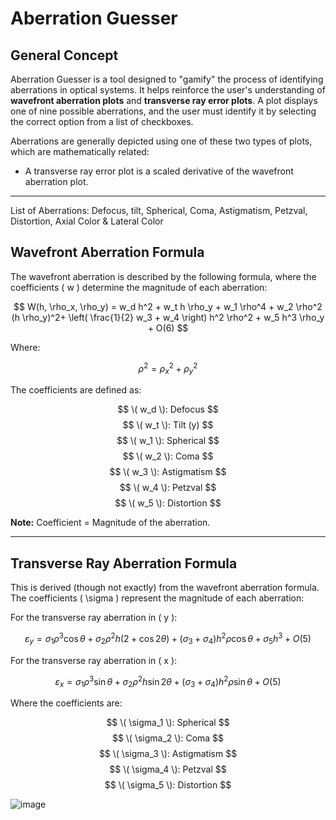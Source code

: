 # Aberration Guesser

## General Concept

Aberration Guesser is a tool designed to "gamify" the process of identifying aberrations in optical systems. It helps reinforce the user's understanding of **wavefront aberration plots** and **transverse ray error plots**. A plot displays one of nine possible aberrations, and the user must identify it by selecting the correct option from a list of checkboxes.

Aberrations are generally depicted using one of these two types of plots, which are mathematically related:

- A transverse ray error plot is a scaled derivative of the wavefront aberration plot.

---

List of Aberrations: Defocus, tilt, Spherical, Coma, Astigmatism, Petzval, Distortion, Axial Color & Lateral Color

## Wavefront Aberration Formula

The wavefront aberration is described by the following formula, where the coefficients \( w \)  determine the magnitude of each aberration:

$$
W(h, \rho_x, \rho_y) = w_d h^2 + w_t h \rho_y + w_1 \rho^4 + w_2 \rho^2 (h \rho_y)^2+ \left( \frac{1}{2} w_3 + w_4 \right) h^2 \rho^2 + w_5 h^3 \rho_y + O(6)
$$

Where:

$$
\rho^2 = \rho_x^2 + \rho_y^2
$$

The coefficients are defined as:

$$ \( w_d \):  Defocus $$
$$ \( w_t \):  Tilt (y) $$
$$ \( w_1 \):  Spherical $$ 
$$ \( w_2 \):  Coma $$ 
$$ \( w_3 \):  Astigmatism $$ 
$$ \( w_4 \):  Petzval $$ 
$$ \( w_5 \):  Distortion $$ 

**Note:** Coefficient = Magnitude of the aberration.

---

## Transverse Ray Aberration Formula

This is derived (though not exactly) from the wavefront aberration formula. The coefficients \( \sigma \) represent the magnitude of each aberration:

For the transverse ray aberration in \( y \):

$$
\varepsilon_y = \sigma_1 \rho^3 \cos \theta + \sigma_2 \rho^2 h (2 + \cos 2\theta)+ (\sigma_3 + \sigma_4) h^2 \rho \cos \theta + \sigma_5 h^3 + O(5)
$$

For the transverse ray aberration in \( x \):

$$
\varepsilon_x = \sigma_1 \rho^3 \sin \theta + \sigma_2 \rho^2 h \sin 2\theta+ (\sigma_3 + \sigma_4) h^2 \rho \sin \theta + O(5)
$$

Where the coefficients are:

$$ \( \sigma_1 \):  Spherical $$ 
$$ \( \sigma_2 \):  Coma $$ 
$$ \( \sigma_3 \):  Astigmatism $$ 
$$ \( \sigma_4 \):  Petzval $$ 
$$ \( \sigma_5 \):  Distortion $$ 

![image](https://github.com/user-attachments/assets/8b736156-cc98-41dc-aa64-3c1af85dff70)
